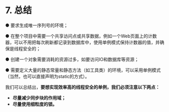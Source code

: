 # 7. 总结

● 要求生成唯一序列号的环境；

● 在整个项目中需要一个共享访问点或共享数据，例如一个Web页面上的计数器，可以不用把每次刷新都记录到数据库中，使用单例模式保持计数器的值，并确保是线程安全的；

● 创建一个对象需要消耗的资源过多，如要访问IO和数据库等资源；

● 需要定义大量的静态常量和静态方法（如工具类）的环境，可以采用单例模式（当然，也可以直接声明为static的方式）。　

我们可以总结出，**要想实现效率高的线程安全的单例，我们必须注意以下两点：**

* **尽量减少同步块的作用域；**
* **尽量使用细粒度的锁。**



